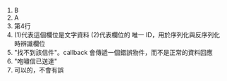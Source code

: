 1. B
2. A
3. 第4行
4. (1)代表這個欄位是文字資料 (2)代表欄位的 唯一 ID，用於序列化與反序列化時辨識欄位
5. "找不到該信件"。callback 會傳遞一個錯誤物件，而不是正常的資料回應
6. "咆嘯信已送達"
7. 可以的，不會有誤